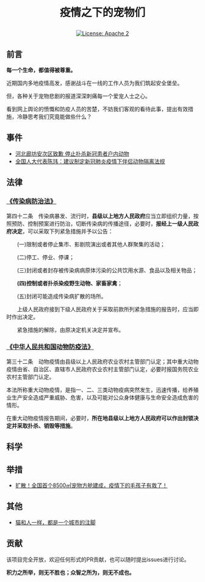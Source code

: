 <h1>
<p align="center">疫情之下的宠物们</p>
</h1>

<p align="center">
  <a href="https://opensource.org/licenses/MIT">
    <img alt="License: Apache 2" src="https://img.shields.io/badge/license-MIT-green" target="_blank" />
  </a>
</p>


## 前言

**每一个生命，都值得被尊重。**

近期国内多地疫情高发，感谢战斗在一线的工作人员为我们筑起安全堡垒。

但，各种关于宠物悲剧的报道深深刺痛每一个爱宠人士之心。

看到网上舆论的愤慨和防疫人员的苦楚，不妨我们客观的看待此事，提出有效措施，冷静思考我们究竟能做些什么？

## 事件

- [河北廊坊安次区致歉 停止扑杀新冠患者户内动物](https://news.sina.com.cn/c/2022-03-30/doc-imcwiwss9026872.shtml)
- [全国人大代表陈玮：建议制定新冠肺炎疫情下伴侣动物隔离法规](https://j.021east.com/p/1646916169031421)


## 法律

### [《传染病防治法》](https://www.mee.gov.cn/ywgz/fgbz/fl/202002/t20200201_761166.shtml)

第四十二条　传染病暴发、流行时，**县级以上地方人民政府**应当立即组织力量，按照预防、控制预案进行防治，切断传染病的传播途径，必要时，**报经上一级人民政府决定**，可以采取下列紧急措施并予以公告：

　　(一)限制或者停止集市、影剧院演出或者其他人群聚集的活动；

　　(二)停工、停业、停课；

　　(三)封闭或者封存被传染病病原体污染的公共饮用水源、食品以及相关物品；

　　**(四)控制或者扑杀染疫野生动物、家畜家禽**；

　　(五)封闭可能造成传染病扩散的场所。

　　上级人民政府接到下级人民政府关于采取前款所列紧急措施的报告时，应当即时作出决定。

　　紧急措施的解除，由原决定机关决定并宣布。
  
### [《中华人民共和国动物防疫法》](http://www.npc.gov.cn/npc/c30834/202101/bcedb2c057984cb680f8cc54529c0940.shtml)

第三十二条　动物疫情由县级以上人民政府农业农村主管部门认定；其中重大动物疫情由省、自治区、直辖市人民政府农业农村主管部门认定，必要时报国务院农业农村主管部门认定。

本法所称重大动物疫情，是指一、二、三类动物疫病突然发生，迅速传播，给养殖业生产安全造成严重威胁、危害，以及可能对公众身体健康与生命安全造成危害的情形。

在重大动物疫情报告期间，必要时，**所在地县级以上地方人民政府可以作出封锁决定并采取扑杀、销毁等措施**。

## 科学


## 举措

- [扩散！全国首个8500㎡宠物方舱建成，疫情下的毛孩子有救了！](https://mp.weixin.qq.com/s/k_uEuyAi-dkLlqJSS3go4A)


## 其他

- [猫和人一样，都是一个城市的注脚](https://mp.weixin.qq.com/s/PVh5TTRRBk96dsa5esCDtw)


## 贡献

该项目完全开放，欢迎任何形式的PR贡献，也可以随时提出issues进行讨论。

**积力之所举，则无不胜也；众智之所为，则无不成也。**
